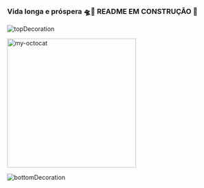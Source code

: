 ### Vida longa e próspera 🛸🖖 README EM CONSTRUÇÃO 🔨


![topDecoration](https://github.com/LucasSilvaMarts/LucasSilvaMarts/blob/main/wave.svg)



<img src="https://github.com/LucasSilvaMarts/LucasSilvaMarts/blob/main/my-octocat.png" alt="my-octocat"  height="300px" align="center">





![bottomDecoration](https://github.com/LucasSilvaMarts/LucasSilvaMarts/blob/main/wave%20bottom.svg)
